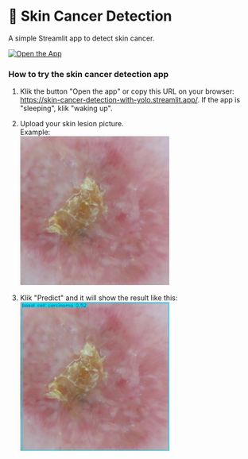 # 🌷 Skin Cancer Detection

A simple Streamlit app to detect skin cancer.

<a href="https://skin-cancer-detection-with-yolo.streamlit.app/" target="_blank">
  <img src="https://img.shields.io/badge/Open_the_App-Streamlit-blue?style=for-the-badge" alt="Open the App">
</a>

### How to try the skin cancer detection app

1. Klik the button "Open the app" or copy this URL on your browser: https://skin-cancer-detection-with-yolo.streamlit.app/. If the app is "sleeping", klik "waking up".

2. Upload your skin lesion picture.  
   Example:  
   <img src="bcc.jpg" alt="BCC Example" width="300">

3. Klik "Predict" and it will show the result like this:  
   <img src="predicted.jpg" alt="Predicted Example" width="300">
